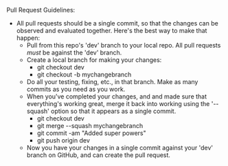 Pull Request Guidelines:
- All pull requests should be a single commit, so that the changes can be observed
and evaluated together. Here's the best way to make that happen:
    - Pull from this repo's 'dev' branch to your local repo. All pull requests
      *must* be against the 'dev' branch.
    - Create a local branch for making your changes:
        - git checkout dev
        - git checkout -b mychangebranch
    - Do all your testing, fixing, etc., in that branch. Make as many commits
      as you need as you work.
    - When you've completed your changes, and and made sure that everything's working great, merge it back into working
      using the '--squash' option so that it appears as a single commit.
        - git checkout dev
        - git merge --squash mychangebranch
        - git commit -am "Added super powers"
        - git push origin dev
    - Now you have your changes in a single commit against your 'dev'
      branch on GitHub, and can create the pull request.
